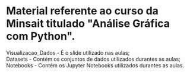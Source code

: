 # Material referente ao curso da Minsait titulado "Análise Gráfica com Python".

Visualizacao_Dados - É o slide utilizado nas aulas;<br>
Datasets - Contém os conjuntos de dados utilizados durantes as aulas;<br>
Notebooks - Contém os Jupyter Notebooks utilizados durantes as aulas.
